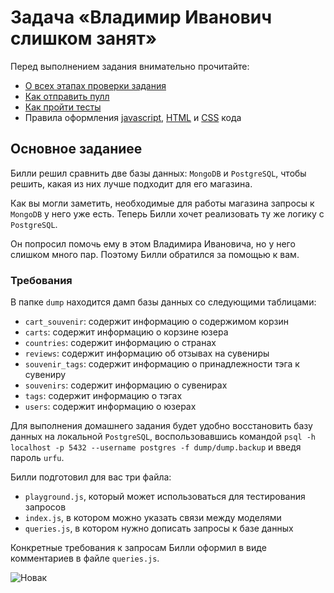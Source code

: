# Задача «Владимир Иванович слишком занят»

Перед выполнением задания внимательно прочитайте:

- [О всех этапах проверки задания](https://github.com/urfu-2017/guides/blob/master/workflow/overall.md)
- [Как отправить пулл](https://github.com/urfu-2017/guides/blob/master/workflow/pull.md)
- [Как пройти тесты](https://github.com/urfu-2017/guides/blob/master/workflow/test.md)
- Правила оформления [javascript](https://github.com/urfu-2017/guides/blob/master/codestyle/js.md), [HTML](https://github.com/urfu-2017/guides/blob/master/codestyle/html.md) и [CSS](https://github.com/urfu-2017/guides/blob/master/codestyle/css.md) кода

## Основное заданиеe

Билли решил сравнить две базы данных: `MongoDB` и `PostgreSQL`, чтобы решить, какая из них лучше подходит
для его магазина.

Как вы могли заметить, необходимые для работы магазина запросы к `MongoDB` у него уже есть.
Теперь Билли хочет реализовать ту же логику с `PostgreSQL`.

Он попросил помочь ему в этом Владимира Ивановича, но у него слишком много пар.
Поэтому Билли обратился за помощью к вам.

### Требования

В папке `dump` находится дамп базы данных со следующими таблицами:
- `cart_souvenir`: содержит информацию о содержимом корзин
- `carts`: содержит информацию о корзине юзера
- `countries`: содержит информацию о странах
- `reviews`: содержит информацию об отзывах на сувениры
- `souvenir_tags`: содержит информацию о принадлежности тэга к сувениру
- `souvenirs`: содержит информацию о сувенирах
- `tags`: содержит информацию о тэгах
- `users`: содержит информацию о юзерах

Для выполнения домашнего задания будет удобно восстановить
базу данных на локальной `PostgreSQL`, воспользовавшись командой
`psql -h localhost -p 5432 --username postgres -f dump/dump.backup` и введя
пароль `urfu`.

Билли подготовил для вас три файла:
- `playground.js`, который может использоваться для тестирования запросов
- `index.js`, в котором можно указать связи между моделями
- `queries.js`, в котором нужно дописать запросы к базе данных

Конкретные требования к запросам Билли оформил в виде комментариев в файле `queries.js`.

![Новак](https://pp.userapi.com/c9436/u34304640/96566996/x_26a8b21a.jpg)
